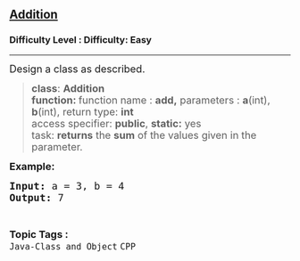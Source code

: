 <h2><a href="https://www.geeksforgeeks.org/problems/addition/0">Addition</a></h2><h3>Difficulty Level : Difficulty: Easy</h3><hr><div class="problems_problem_content__Xm_eO"><p><span style="font-size: 18px;">Design a class as described.</span></p>
<blockquote>
<p><span style="font-size: 18px;"><strong>class</strong>: <strong>Addition <br></strong></span><span style="font-size: 18px;"><strong>function: </strong>function name : <strong>add,</strong> parameters : <strong>a</strong>(int), <strong>b</strong>(int), return type: <strong>int</strong> <br>access specifier: <strong>public</strong>, <strong>static:</strong> yes<br>task: <strong>returns</strong> the <strong>sum</strong> of the values given in the parameter.</span></p>
</blockquote>
<p><strong><span style="font-size: 18px;">Example:&nbsp;</span></strong></p>
<pre><strong><span style="font-size: 18px;">Input: </span></strong><span style="font-size: 18px;">a = 3, b = 4
<strong>Output: </strong>7</span></pre></div><br><p><span style=font-size:18px><strong>Topic Tags : </strong><br><code>Java-Class and Object</code>&nbsp;<code>CPP</code>&nbsp;
